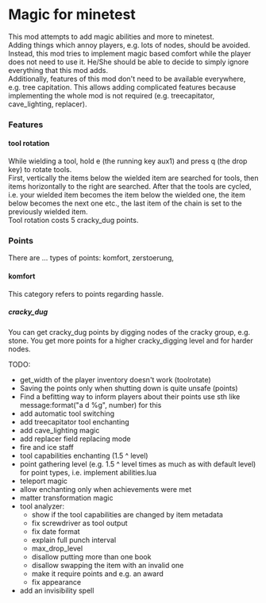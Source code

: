 # Magic for minetest

This mod attempts to add magic abilities and more to minetest.<br/>
Adding things which annoy players, e.g. lots of nodes, should be avoided.
Instead, this mod tries to implement magic based comfort while the player does
not need to use it. He/She should be able to decide to simply ignore everything
that this mod adds.<br/>
Additionally, features of this mod don't need to be available everywhere, e.g.
tree capitation. This allows adding complicated features because implementing
the whole mod is not required (e.g. treecapitator, cave_lighting, replacer).


### Features

#### tool rotation

While wielding a tool, hold e (the running key aux1) and press q (the drop key)
to rotate tools.<br/>
First, vertically the items below the wielded item are searched for tools, then
items horizontally to the right are searched. After that the tools are cycled,
i.e. your wielded item becomes the item below the wielded one, the item below
becomes the next one etc., the last item of the chain is set to the previously
wielded item.<br/>
Tool rotation costs 5 cracky_dug points.


### Points

There are … types of points: komfort, zerstoerung,

#### komfort

This category refers to points regarding hassle.

##### cracky_dug

You can get cracky_dug points by digging nodes of the cracky group, e.g. stone.
You get more points for a higher cracky_digging level and for harder nodes.


TODO:
* get_width of the player inventory doesn't work (toolrotate)
* Saving the points only when shutting down is quite unsafe (points)
* Find a befitting way to inform players about their points
	use sth like message:format("a   d  %g", number) for this
* add automatic tool switching
* add treecapitator tool enchanting
* add cave_lighting magic
* add replacer field replacing mode
* fire and ice staff
* tool capabilities enchanting (1.5 ^ level)
* point gathering level (e.g. 1.5 ^ level times as much as with default level)
	for point types, i.e. implement abilities.lua
* teleport magic
* allow enchanting only when achievements were met
* matter transformation magic
* tool analyzer:
	* show if the tool capabilities are changed by item metadata
	* fix screwdriver as tool output
	* fix date format
	* explain full punch interval
	* max_drop_level
	* disallow putting more than one book
	* disallow swapping the item with an invalid one
	* make it require points and e.g. an award
	* fix appearance
* add an invisibility spell
